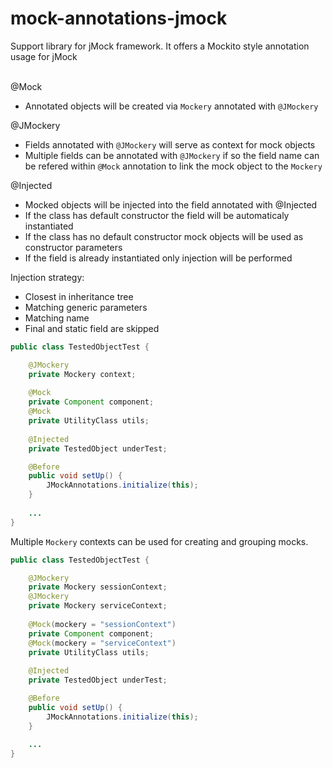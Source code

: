 mock-annotations-jmock
======================

Support library for jMock framework. It offers a Mockito style annotation usage for jMock
<br><br>

@Mock
  - Annotated objects will be created via ``Mockery`` annotated with ```@JMockery```

@JMockery
  - Fields annotated with ```@JMockery``` will serve as context for mock objects
  - Multiple fields can be annotated with ```@JMockery``` if so the field name can be refered within ```@Mock``` annotation to link the mock object to the ```Mockery```

@Injected
  - Mocked objects will be injected into the field annotated with @Injected
  - If the class has default constructor the field will be automaticaly instantiated
  - If the class has no default constructor mock objects will be used as constructor parameters
  - If the field is already instantiated only injection will be performed

Injection strategy:
  - Closest in inheritance tree
  - Matching generic parameters 
  - Matching name
  - Final and static field are skipped


```java
public class TestedObjectTest {

    @JMockery
    private Mockery context;
    
    @Mock
    private Component component;
    @Mock
    private UtilityClass utils;
    
    @Injected
    private TestedObject underTest;

    @Before
    public void setUp() {
        JMockAnnotations.initialize(this);
    }
    
    ...
}
```

Multiple ``Mockery`` contexts can be used for creating and grouping mocks.

```java
public class TestedObjectTest {

    @JMockery
    private Mockery sessionContext;
    @JMockery
    private Mockery serviceContext;
    
    @Mock(mockery = "sessionContext")
    private Component component;
    @Mock(mockery = "serviceContext")
    private UtilityClass utils;
    
    @Injected
    private TestedObject underTest;

    @Before
    public void setUp() {
        JMockAnnotations.initialize(this);
    }
    
    ...
}
```
